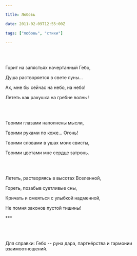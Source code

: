 ```yaml
---

title: Любовь

date: 2011-02-09T12:55:00Z

tags: ["любовь", "стихи"]

---
```


<br/><br/>

Горит на запястьях начертанный Гебо,

Душа растворяется в свете луны... 

Ах, мне бы сейчас на небо, на небо! 

Лететь как ракушка на гребне волны! 

<br/><br/>

Твоими глазами наполнены мысли, 

Твоими руками по коже... Огонь! 

Твоими словами в ушах моих свисты, 

Твоими цветами мне сердце затронь. 

<br/><br/>

Лететь, растворяясь в высотах Вселенной, 

Гореть, позабыв суетливые сны, 

Кричать и смеяться с улыбкой надменной, 

Не помня законов пустой тишины!

\*\*\*

<br/><br/>



Для справки: Гебо -- руна дара, партнёрства и гармонии взаимоотношений.

